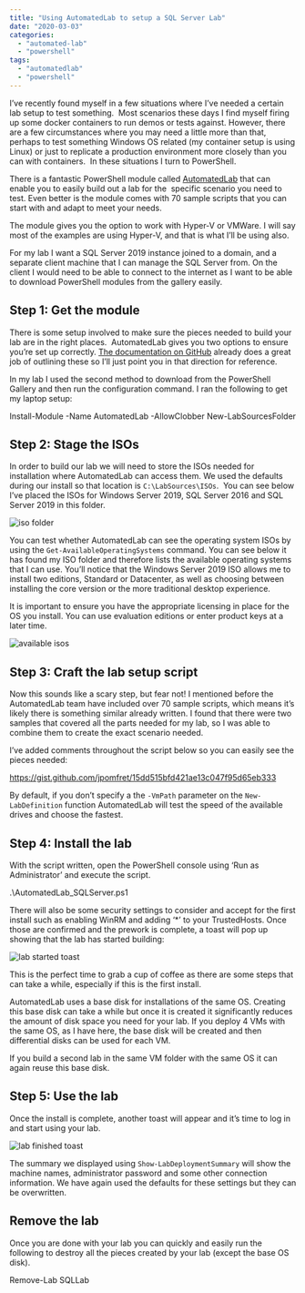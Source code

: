 ```yaml
---
title: "Using AutomatedLab to setup a SQL Server Lab"
date: "2020-03-03"
categories:
  - "automated-lab"
  - "powershell"
tags:
  - "automatedlab"
  - "powershell"
---
```


I’ve recently found myself in a few situations where I’ve needed a certain lab setup to test something.  Most scenarios these days I find myself firing up some docker containers to run demos or tests against. However, there are a few circumstances where you may need a little more than that, perhaps to test something Windows OS related (my container setup is using Linux) or just to replicate a production environment more closely than you can with containers.  In these situations I turn to PowerShell.

There is a fantastic PowerShell module called [AutomatedLab](https://github.com/AutomatedLab/AutomatedLab) that can enable you to easily build out a lab for the  specific scenario you need to test. Even better is the module comes with 70 sample scripts that you can start with and adapt to meet your needs.

The module gives you the option to work with Hyper-V or VMWare. I will say most of the examples are using Hyper-V, and that is what I’ll be using also.

For my lab I want a SQL Server 2019 instance joined to a domain, and a separate client machine that I can manage the SQL Server from. On the client I would need to be able to connect to the internet as I want to be able to download PowerShell modules from the gallery easily.

## **Step 1: Get the module**

There is some setup involved to make sure the pieces needed to build your lab are in the right places.  AutomatedLab gives you two options to ensure you’re set up correctly. [The documentation on GitHub](https://github.com/AutomatedLab/AutomatedLab/wiki/1.-Installation) already does a great job of outlining these so I’ll just point you in that direction for reference.

In my lab I used the second method to download from the PowerShell Gallery and then run the configuration command. I ran the following to get my laptop setup:

Install-Module -Name AutomatedLab -AllowClobber
New-LabSourcesFolder

## **Step 2: Stage the ISOs**

In order to build our lab we will need to store the ISOs needed for installation where AutomatedLab can access them. We used the defaults during our install so that location is `C:\LabSources\ISOs`.  You can see below I’ve placed the ISOs for Windows Server 2019, SQL Server 2016 and SQL Server 2019 in this folder.

![iso folder](https://i1.wp.com/jesspomfret.com/wp-content/uploads/2020/02/isos.jpg?fit=650%2C112&ssl=1)

You can test whether AutomatedLab can see the operating system ISOs by using the `Get-AvailableOperatingSystems` command. You can see below it has found my ISO folder and therefore lists the available operating systems that I can use. You’ll notice that the Windows Server 2019 ISO allows me to install two editions, Standard or Datacenter, as well as choosing between installing the core version or the more traditional desktop experience. 

It is important to ensure you have the appropriate licensing in place for the OS you install. You can use evaluation editions or enter product keys at a later time.

![available isos](https://i2.wp.com/jesspomfret.com/wp-content/uploads/2020/02/AvailableOS.jpg?fit=650%2C79&ssl=1)

## **Step 3: Craft the lab setup script**

Now this sounds like a scary step, but fear not! I mentioned before the AutomatedLab team have included over 70 sample scripts, which means it’s likely there is something similar already written. I found that there were two samples that covered all the parts needed for my lab, so I was able to combine them to create the exact scenario needed.

I’ve added comments throughout the script below so you can easily see the pieces needed:

https://gist.github.com/jpomfret/15dd515bfd421ae13c047f95d65eb333

By default, if you don’t specify a the `-VmPath` parameter on the `New-LabDefinition` function AutomatedLab will test the speed of the available drives and choose the fastest.

## **Step 4: Install the lab**

With the script written, open the PowerShell console using ‘Run as Administrator’ and execute the script. 

.\\AutomatedLab\_SQLServer.ps1

There will also be some security settings to consider and accept for the first install such as enabling WinRM and adding ‘\*’ to your TrustedHosts. Once those are confirmed and the prework is complete, a toast will pop up showing that the lab has started building:

![lab started toast](StartToast.jpg)

This is the perfect time to grab a cup of coffee as there are some steps that can take a while, especially if this is the first install.

AutomatedLab uses a base disk for installations of the same OS. Creating this base disk can take a while but once it is created it significantly reduces the amount of disk space you need for your lab. If you deploy 4 VMs with the same OS, as I have here, the base disk will be created and then differential disks can be used for each VM.

If you build a second lab in the same VM folder with the same OS it can again reuse this base disk.

## **Step 5: Use the lab**

Once the install is complete, another toast will appear and it’s time to log in and start using your lab.

![lab finished toast](completetoast.jpg)

The summary we displayed using `Show-LabDeploymentSummary` will show the machine names, administrator password and some other connection information. We have again used the defaults for these settings but they can be overwritten.

## **Remove the lab**

Once you are done with your lab you can quickly and easily run the following to destroy all the pieces created by your lab (except the base OS disk).

Remove-Lab SQLLab
